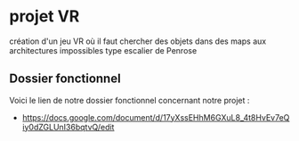 # projet VR
création d'un jeu VR où il faut chercher des objets dans des maps aux architectures impossibles type escalier de Penrose

## Dossier fonctionnel
Voici le lien de notre dossier fonctionnel concernant notre projet :
- https://docs.google.com/document/d/17yXssEHhM6GXuL8_4t8HvEv7eQiy0dZGLUnI36bqtvQ/edit
